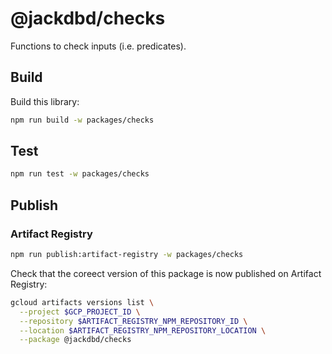 # @jackdbd/checks

Functions to check inputs (i.e. predicates).

## Build

Build this library:

```sh
npm run build -w packages/checks
```

## Test

```sh
npm run test -w packages/checks
```

## Publish

### Artifact Registry

```sh
npm run publish:artifact-registry -w packages/checks
```

Check that the coreect version of this package is now published on Artifact Registry:

```sh
gcloud artifacts versions list \
  --project $GCP_PROJECT_ID \
  --repository $ARTIFACT_REGISTRY_NPM_REPOSITORY_ID \
  --location $ARTIFACT_REGISTRY_NPM_REPOSITORY_LOCATION \
  --package @jackdbd/checks
```
